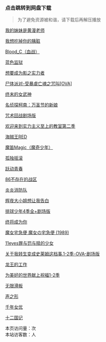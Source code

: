 ### 点击跳转到网盘下载

>为了避免资源被和谐，请下载后再解压播放

[我的妹妹是黄漫老师](https://pan.baidu.com/s/1Ju3rQhGivycO5ZVLslrt4w?pwd=77n7)

[我想吃掉你的胰脏](https://pan.baidu.com/s/1ZukdaZPkKhe3gXPE2csMPg?pwd=f3ek)

[Blood_C（血战）](https://pan.baidu.com/s/1cwOqgRjn7mpHo9VEE7nSmw?pwd=bhg3)

[蓝色监狱](https://pan.baidu.com/s/1LrJkRDcR7MfC8P13T7E41A?pwd=aafp)

[想要成为影之实力者](https://pan.baidu.com/s/1hW2dtPKXA09WRjSV69O_kA?pwd=rbg4)

[尸体派对-受暴虐亡魂之咒叫[OVA]](https://pan.baidu.com/s/1-J-SrjOLBQBVxyDM7-9MEQ?pwd=4dux)

[终末的女武神](https://pan.baidu.com/s/15yRC621PrKswrIqms56B-w?pwd=zcsf)

[名侦探柯南：万圣节的新娘](https://pan.baidu.com/s/15TeZF7eUcoTfxTXgSIm_6Q?2j0s)

[咒术回战剧场版](https://pan.baidu.com/s/1b5UUDDjuCoVKOQ5O9Z9jJg?4w23)

[欢迎来到实力主义至上的教室第二季](https://pan.baidu.com/s/1aZHqiPCqfrjk4_0uqZdaew?01h9)

[海贼王RED](https://tuoma.bec.today/item?id=0cIYeAan5L8oOVPA4oCQ_)

[魔笛Magic（魔奇少年）](https://tuoma.bec.today/item?id=pyRy9xhx0bFtbSXF9SqQ3)

[孤独摇滚](https://tuoma.bec.today/item?id=6K_S_vg3PxKynTyUIINtR)

[跃动青春](https://tuoma.bec.today/item?id=EA3I7NzuqkUzh9YLfKEkB)

[86不存在的战区](https://tuoma.bec.today/item?id=reqQccwjz_Uce_owzMj_B)

[炎炎消防队](https://tuoma.bec.today/item?id=7BYOujBCxuKI0uNR75mc0)

[辉夜大小姐想让我告白](https://tuoma.bec.today/item?id=KXMBxVxDpZzyQgY94S1MV)

[排球少年4季全+剧场版](https://tuoma.bec.today/item?id=UQQtgy44ooqkbygWN3TYg)

[终将成为你](https://tuoma.bec.today/item?id=XfgNnFcF6yokL5HqahZjA)

[魔女宅急便 魔女の宅急便 (1989)](https://tuoma.bec.today/item?id=1h4gaR5DuvNxf1i72wu1x)

[11eyes罪与罚与赎的少女](https://tuoma.bec.today/item?id=zvNLxnIYBcSSzqrdchZf8)

[关于我转生变成史莱姆这档事.1-2季-OVA-剧场版](https://tuoma.bec.today/item?id=IILg8BTfI6dBeP1D7r2Mp)

[龙王的工作](https://tuoma.bec.today/item?id=JPccAl3OtdLIffU9iVGUR)

[为美好的世界献上祝福1-2季](https://tuoma.bec.today/item?id=OUccQqk25-gi5Lw0MRjnD)

[无限滑板](https://tuoma.bec.today/item?id=BDVEgIXAdiwT_Ns-mqXne)

[声之形](https://tuoma.bec.today/item?id=WgSy7qzlWbaqTCxBRAdYh)

[千年女优](https://tuoma.bec.today/item?id=5zW0Iz20GXXwJe_CMQFGP)

[十二国记](https://tuoma.bec.today/item?id=Nwt5qY7IS7ZLw74k3t54g)


<style>[id*=busuanzi] { display: initial !important }</style>
<script async src="//busuanzi.ibruce.info/busuanzi/2.3/busuanzi.pure.mini.js"></script>

<span id="busuanzi_container_page_pv">
  本页访问量：<span id="busuanzi_value_page_pv"></span>次
</span>
<br/>
<span id="busuanzi_container_site_uv">
  本站访客数：<span id="busuanzi_value_site_uv"></span>人
</span>